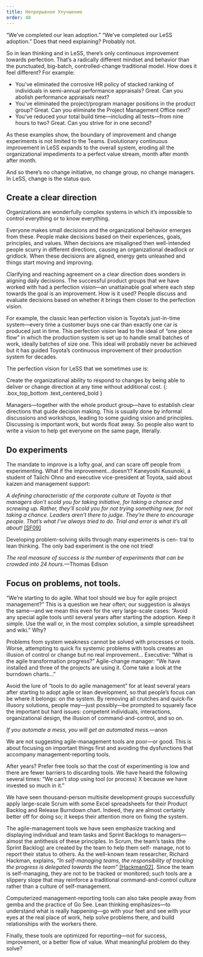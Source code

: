 ```yaml
---
title: Непрерывное Улучшение
order: 40
---
```


“We’ve completed our lean adoption.” “We’ve completed our LeSS adoption.” Does that need explaining? Probably not.

So in lean thinking and in LeSS, there’s only continuous improvement towards perfection. That’s a radically different mindset and behavior than the punctuated, big-batch, controlled-change traditional model. How does it feel different? For example:

* You’ve eliminated the corrosive HR policy of stacked ranking of individuals in semi-annual performance appraisals? Great. Can you abolish performance appraisals next?
* You’ve eliminated the project/program manager positions in the product group? Great. Can you eliminate the Project Management Office next?
* You’ve reduced your total build time—including all tests—from nine hours to two? Great. Can you strive for in one second?

As these examples show, the boundary of improvement and change experiments is not limited to the Teams. Evolutionary continuous improvement in LeSS expands to the overall system, eroding all the organizational impediments to a perfect value stream, month after month after month.

And so there’s no change initiative, no change group, no change managers. In LeSS, change is the status quo.

## Create a clear direction

Organizations are wonderfully complex systems in which it’s impossible to control everything or to know everything.

Everyone makes small decisions and the organizational behavior emerges from these. People make decisions based on their experiences, goals, principles, and values. When decisions are misaligned then well-intended people scurry in different directions, causing an organizational deadlock or gridlock. When these decisions are aligned, energy gets unleashed and things start moving and improving.

Clarifying and reaching agreement on a clear direction does wonders in aligning daily decisions. The successful product groups that we have worked with had a perfection vision—an unattainable goal where each step towards the goal is an improvement. How is it used? People discuss and evaluate decisions based on whether it brings them closer to the perfection vision.

For example, the classic lean perfection vision is Toyota’s just-in-time system—every time a customer buys one car than exactly one car is produced just in time. This perfection vision lead to the ideal of “one piece flow” in which the production system is set up to handle small batches of work, ideally batches of size one. This ideal will probably never be achieved but it has guided Toyota’s continuous improvement of their production system for decades.

The perfection vision for LeSS that we sometimes use is:

Create the organizational ability to respond to changes by being able to deliver or change direction at any time without additional cost.
{: .box_top_bottom  .text_centered_bold }

Managers—together with the whole product group—have to establish clear directions that guide decision making. This is usually done by informal discussions and workshops, leading to some guiding vision and principles. Discussing is important work, but words float away. So people also want to write a vision to help get everyone on the same page, literally.

## Do experiments

The mandate to improve is a lofty goal, and can scare off people from experimenting. What if the improvement...doesn’t? Kaneyoshi Kusunoki, a student of Taiichi Ohno and executive vice-president at Toyota, said about kaizen and management support:

*A defining characteristic of the corporate culture at Toyota is that managers don’t scold you for taking initiative, for taking a chance and screwing up. Rather, they’ll scold you for not trying something new, for not taking a chance. Leaders aren’t there to judge. They’re there to encourage people. That’s what I’ve always tried to do. Trial and error is what it’s all about!* [[SF09]](http://www.amazon.com/Birth-Lean-Takahiro-Fujimoto-ebook/dp/B007EFWP0M)

Developing problem-solving skills through many experiments is cen- tral to lean thinking. The only bad experiment is the one not tried!

*The real measure of success is the number of experiments that can be crowded into 24 hours.*—Thomas Edison

## Focus on problems, not tools.

“We’re starting to do agile. What tool should we buy for agile project management?” This is a question we hear often; our suggestion is always the same—and we mean this even for the very large-scale cases: “Avoid any special agile tools until several years after starting the adoption. Keep it simple. Use the wall or, in the most complex solution, a simple spreadsheet and wiki.” Why?

Problems from system weakness cannot be solved with processes or tools. Worse, attempting to quick fix systemic problems with tools creates an illusion of control or change but no real improvement… Executive: “What is the agile transformation progress?” Agile-change manager: “We have installed <AgileToolX> and three of the projects are using it. Come take a look at the burndown charts…”

Avoid the lure of “tools to do agile management” for at least several years after starting to adopt agile or lean development, so that people’s focus can be where it belongs: on the system. By removing all crutches and quick-fix illusory solutions, people may—just possibly—be prompted to squarely face the important but hard issues: competent individuals, interactions, organizational design, the illusion of command-and-control, and so on.

*If you automate a mess, you will get an automated mess.*—anon

We are not suggesting agile-management tools are poor—or good. This is about focusing on important things first and avoiding the dysfunctions that accompany management-reporting tools.

After <N> years? Prefer free tools so that the cost of experimenting is low and there are fewer barriers to discarding tools. We have heard the following several times: “We can’t stop using tool (or process) X because we have invested so much in it.”

We have seen thousand-person multisite development groups successfully apply large-scale Scrum with some Excel spreadsheets for their Product Backlog and Release Burndown chart. Indeed, they are almost certainly better off for doing so; it keeps their attention more on fixing the system.

The agile-management tools we have seen emphasize tracking and displaying individual and team tasks and Sprint Backlogs to managers—almost the antithesis of these principles. In Scrum, the team’s tasks (the Sprint Backlog) are created by the team to help them self- manage, not to report their status to others. As the well-known team researcher, Richard Hackman, explains, *“In self-managing teams, the responsibility of tracking the progress is delegated towards the team”* [[Hackman02]](http://www.amazon.com/Leading-Teams-Setting-Stage-Performances/dp/1578513332). Since the team is self-managing, they are not to be tracked or monitored; such tools are a slippery slope that may reinforce a traditional command-and-control culture rather than a culture of self-management.

Computerized management-reporting tools can also take people away from gemba and the practice of Go See. Lean thinking emphasizes—to understand what is really happening—go with your feet and see with your eyes at the real place of work, help solve problems there, and build relationships with the workers there.

Finally, these tools are optimized for reporting—not for success, improvement, or a better flow of value. What meaningful problem do they solve?